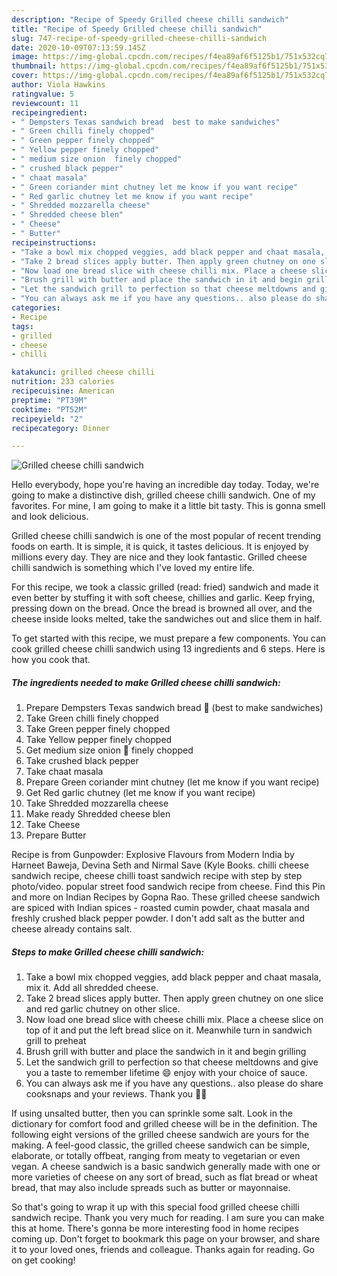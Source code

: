 ```yaml
---
description: "Recipe of Speedy Grilled cheese chilli sandwich"
title: "Recipe of Speedy Grilled cheese chilli sandwich"
slug: 747-recipe-of-speedy-grilled-cheese-chilli-sandwich
date: 2020-10-09T07:13:59.145Z
image: https://img-global.cpcdn.com/recipes/f4ea89af6f5125b1/751x532cq70/grilled-cheese-chilli-sandwich-recipe-main-photo.jpg
thumbnail: https://img-global.cpcdn.com/recipes/f4ea89af6f5125b1/751x532cq70/grilled-cheese-chilli-sandwich-recipe-main-photo.jpg
cover: https://img-global.cpcdn.com/recipes/f4ea89af6f5125b1/751x532cq70/grilled-cheese-chilli-sandwich-recipe-main-photo.jpg
author: Viola Hawkins
ratingvalue: 5
reviewcount: 11
recipeingredient:
- " Dempsters Texas sandwich bread  best to make sandwiches"
- " Green chilli finely chopped"
- " Green pepper finely chopped"
- " Yellow pepper finely chopped"
- " medium size onion  finely chopped"
- " crushed black pepper"
- " chaat masala"
- " Green coriander mint chutney let me know if you want recipe"
- " Red garlic chutney let me know if you want recipe"
- " Shredded mozzarella cheese"
- " Shredded cheese blen"
- " Cheese"
- " Butter"
recipeinstructions:
- "Take a bowl mix chopped veggies, add black pepper and chaat masala, mix it. Add all shredded cheese."
- "Take 2 bread slices apply butter. Then apply green chutney on one slice and red garlic chutney on other slice."
- "Now load one bread slice with cheese chilli mix. Place a cheese slice on top of it and put the left bread slice on it. Meanwhile turn in sandwich grill to preheat"
- "Brush grill with butter and place the sandwich in it and begin grilling"
- "Let the sandwich grill to perfection so that cheese meltdowns and give you a taste to remember lifetime 😄 enjoy with your choice of sauce."
- "You can always ask me if you have any questions.. also please do share cooksnaps and your reviews. Thank you 🙏🏽"
categories:
- Recipe
tags:
- grilled
- cheese
- chilli

katakunci: grilled cheese chilli 
nutrition: 233 calories
recipecuisine: American
preptime: "PT39M"
cooktime: "PT52M"
recipeyield: "2"
recipecategory: Dinner

---
```



![Grilled cheese chilli sandwich](https://img-global.cpcdn.com/recipes/f4ea89af6f5125b1/751x532cq70/grilled-cheese-chilli-sandwich-recipe-main-photo.jpg)

Hello everybody, hope you're having an incredible day today. Today, we're going to make a distinctive dish, grilled cheese chilli sandwich. One of my favorites. For mine, I am going to make it a little bit tasty. This is gonna smell and look delicious.

Grilled cheese chilli sandwich is one of the most popular of recent trending foods on earth. It is simple, it is quick, it tastes delicious. It is enjoyed by millions every day. They are nice and they look fantastic. Grilled cheese chilli sandwich is something which I've loved my entire life.

For this recipe, we took a classic grilled (read: fried) sandwich and made it even better by stuffing it with soft cheese, chillies and garlic. Keep frying, pressing down on the bread. Once the bread is browned all over, and the cheese inside looks melted, take the sandwiches out and slice them in half.


To get started with this recipe, we must prepare a few components. You can cook grilled cheese chilli sandwich using 13 ingredients and 6 steps. Here is how you cook that.

<!--inarticleads1-->

##### The ingredients needed to make Grilled cheese chilli sandwich:

1. Prepare  Dempsters Texas sandwich bread 🍞 (best to make sandwiches)
1. Take  Green chilli finely chopped
1. Take  Green pepper finely chopped
1. Take  Yellow pepper finely chopped
1. Get  medium size onion 🧅 finely chopped
1. Take  crushed black pepper
1. Take  chaat masala
1. Prepare  Green coriander mint chutney (let me know if you want recipe)
1. Get  Red garlic chutney (let me know if you want recipe)
1. Take  Shredded mozzarella cheese
1. Make ready  Shredded cheese blen
1. Take  Cheese
1. Prepare  Butter


Recipe is from Gunpowder: Explosive Flavours from Modern India by Harneet Baweja, Devina Seth and Nirmal Save (Kyle Books. chilli cheese sandwich recipe, cheese chilli toast sandwich recipe with step by step photo/video. popular street food sandwich recipe from cheese. Find this Pin and more on Indian Recipes by Gopna Rao. These grilled cheese sandwich are spiced with Indian spices - roasted cumin powder, chaat masala and freshly crushed black pepper powder. I don&#39;t add salt as the butter and cheese already contains salt. 

<!--inarticleads2-->

##### Steps to make Grilled cheese chilli sandwich:

1. Take a bowl mix chopped veggies, add black pepper and chaat masala, mix it. Add all shredded cheese.
1. Take 2 bread slices apply butter. Then apply green chutney on one slice and red garlic chutney on other slice.
1. Now load one bread slice with cheese chilli mix. Place a cheese slice on top of it and put the left bread slice on it. Meanwhile turn in sandwich grill to preheat
1. Brush grill with butter and place the sandwich in it and begin grilling
1. Let the sandwich grill to perfection so that cheese meltdowns and give you a taste to remember lifetime 😄 enjoy with your choice of sauce.
1. You can always ask me if you have any questions.. also please do share cooksnaps and your reviews. Thank you 🙏🏽


If using unsalted butter, then you can sprinkle some salt. Look in the dictionary for comfort food and grilled cheese will be in the definition. The following eight versions of the grilled cheese sandwich are yours for the making. A feel-good classic, the grilled cheese sandwich can be simple, elaborate, or totally offbeat, ranging from meaty to vegetarian or even vegan. A cheese sandwich is a basic sandwich generally made with one or more varieties of cheese on any sort of bread, such as flat bread or wheat bread, that may also include spreads such as butter or mayonnaise. 

So that's going to wrap it up with this special food grilled cheese chilli sandwich recipe. Thank you very much for reading. I am sure you can make this at home. There's gonna be more interesting food in home recipes coming up. Don't forget to bookmark this page on your browser, and share it to your loved ones, friends and colleague. Thanks again for reading. Go on get cooking!
